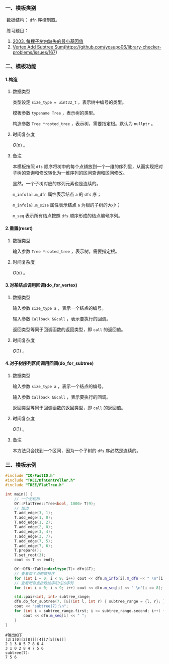 ### 一、模板类别

​	数据结构： `dfn` 序控制器。

​	练习题目：

1. [2003. 每棵子树内缺失的最小基因值](https://leetcode.cn/problems/smallest-missing-genetic-value-in-each-subtree/)
2. [Vertex Add Subtree Sum](https://judge.yosupo.jp/problem/vertex_add_subtree_sum)(https://github.com/yosupo06/library-checker-problems/issues/167)


### 二、模板功能

#### 1.构造

1. 数据类型

   类型设定 `size_type = uint32_t` ，表示树中编号的类型。

   模板参数 `typename Tree` ，表示树的类型。

   构造参数 `Tree *rooted_tree`​ ，表示树，需要指定根。默认为 `nullptr` 。

2. 时间复杂度

   $O(n)$ 。
   
3. 备注

   本模板按照 `dfs` 顺序将树中的每个点铺放到一个一维的序列里，从而实现把对子树的查询和修改转化为一维序列的区间查询和区间修改。

   显然，一个子树对应的序列元素也是连续的。

   `m_info[a].m_dfn` 属性表示结点 `a` 的 `dfs` 序；

   `m_info[a].m_size` 属性表示结点 `a` 为根的子树的大小；

    `m_seq` 表示所有结点按照 `dfs` 顺序形成的结点编号序列。

#### 2.重置(reset)

1. 数据类型

   输入参数 `Tree *rooted_tree` ，表示树，需要指定根。

2. 时间复杂度

   $O(n)$ 。

#### 3.对某结点调用回调(do_for_vertex)

1. 数据类型

   输入参数 `size_type a` ，表示一个结点的编号。

   输入参数 `Callback &&call` ，表示要执行的回调。
   
   返回类型等同于回调函数的返回类型，即 `call` 的返回值。

2. 时间复杂度

   $O(1)$ 。


#### 4.对子树序列区间调用回调(do_for_subtree)

1. 数据类型

   输入参数 `size_type a` ，表示一个结点的编号。

   输入参数 `Callback &&call` ，表示要执行的回调。
   
   返回类型等同于回调函数的返回类型，即 `call` 的返回值。

2. 时间复杂度

   $O(1)$ 。

3. 备注

   本方法只会找到一个区间，因为一个子树的 `dfs` 序必然是连续的。
   

### 三、模板示例

```c++
#include "IO/FastIO.h"
#include "TREE/DfnController.h"
#include "TREE/FlatTree.h"

int main() {
    // 一个无权树
    OY::FlatTree::Tree<bool, 1000> T(9);
    // 加边
    T.add_edge(3, 1);
    T.add_edge(1, 0);
    T.add_edge(1, 2);
    T.add_edge(2, 8);
    T.add_edge(3, 4);
    T.add_edge(3, 7);
    T.add_edge(7, 5);
    T.add_edge(7, 6);
    T.prepare();
    T.set_root(3);
    cout << T << endl;

    OY::DFN::Table<decltype(T)> dfn(&T);
    // 查看每个点的欧拉序
    for (int i = 0; i < 9; i++) cout << dfn.m_info[i].m_dfn << " \n"[i == 8];
    // 查看所有点按欧拉序形成的序列
    for (int i = 0; i < 9; i++) cout << dfn.m_seq[i] << " \n"[i == 8];

    std::pair<int, int> subtree_range;
    dfn.do_for_subtree(7, [&](int l, int r) { subtree_range = {l, r}; });
    cout << "subtree(7):\n";
    for (int i = subtree_range.first; i <= subtree_range.second; i++) {
        cout << dfn.m_seq[i] << " ";
    }
}
```

```
#输出如下
[3[1[0][2[8]]][4][7[5][6]]]
2 1 3 0 5 7 8 6 4
3 1 0 2 8 4 7 5 6
subtree(7):
7 5 6 

```
